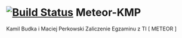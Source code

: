 [![Build Status](https://travis-ci.org/kbudka/KPN.svg?branch=master)](https://travis-ci.org/kbudka/KPN)   Meteor-KMP
==========

Kamil Budka i Maciej Perkowski Zaliczenie Egzaminu z TI [ METEOR ]
